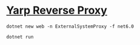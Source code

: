 # [Yarp Reverse Proxy](https://github.com/microsoft/reverse-proxy)

```
dotnet new web -n ExternalSystemProxy -f net6.0

dotnet run
```